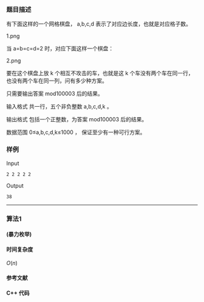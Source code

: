 ### 题目描述

有下面这样的一个网格棋盘， a,b,c,d  表示了对应边长度，也就是对应格子数。

1.png

当  a=b=c=d=2  时，对应下面这样一个棋盘：

2.png

要在这个棋盘上放  k  个相互不攻击的车，也就是这  k  个车没有两个车在同一行，也没有两个车在同一列，问有多少种方案。

只需要输出答案  mod100003  后的结果。

输入格式
共一行，五个非负整数  a,b,c,d,k 。

输出格式
包括一个正整数，为答案  mod100003  后的结果。

数据范围
0≤a,b,c,d,k≤1000 ，
保证至少有一种可行方案。

### 样例

Input

```
2 2 2 2 2
```

Output

```
38
```

----------

### 算法1
#### (暴力枚举)


#### 时间复杂度

$O(n)$

#### 参考文献

#### C++ 代码

``` cpp

```